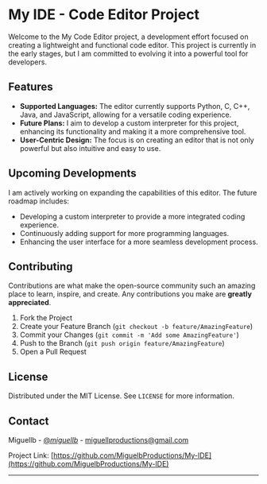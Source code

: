 # My IDE - Code Editor Project

Welcome to the My Code Editor project, a development effort focused on creating a lightweight and functional code editor. This project is currently in the early stages, but I am committed to evolving it into a powerful tool for developers.

## Features

- **Supported Languages:** The editor currently supports Python, C, C++, Java, and JavaScript, allowing for a versatile coding experience.
- **Future Plans:** I aim to develop a custom interpreter for this project, enhancing its functionality and making it a more comprehensive tool.
- **User-Centric Design:** The focus is on creating an editor that is not only powerful but also intuitive and easy to use.

## Upcoming Developments

I am actively working on expanding the capabilities of this editor. The future roadmap includes:

- Developing a custom interpreter to provide a more integrated coding experience.
- Continuously adding support for more programming languages.
- Enhancing the user interface for a more seamless development process.

## Contributing

Contributions are what make the open-source community such an amazing place to learn, inspire, and create. Any contributions you make are **greatly appreciated**.

1. Fork the Project
2. Create your Feature Branch (`git checkout -b feature/AmazingFeature`)
3. Commit your Changes (`git commit -m 'Add some AmazingFeature'`)
4. Push to the Branch (`git push origin feature/AmazingFeature`)
5. Open a Pull Request

## License

Distributed under the MIT License. See `LICENSE` for more information.

## Contact

Miguellb - [@_miguellb_](https://twitter.com/_miguellb_) - miguellproductions@gmail.com

Project Link: [https://github.com/MiguelbProductions/My-IDE](https://github.com/MiguelbProductions/My-IDE)

---
